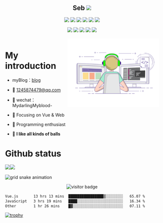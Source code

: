 

<p align="center">
<h2 height="200px" align="center">Seb <img src="https://cdn.jsdelivr.net/gh/MaleWeb/picture/images/techblog/hi.gif" width="25"></h2>
</p>



<p align="center">
<div align="center">
  <img src="https://img.shields.io/badge/-JavaScript-f6da1c?style=flat&logo=javascript&logoColor=white">
  <img src="https://img.shields.io/badge/-TypeScript-2b6dbf?style=flat&logo=typescript&logoColor=white">
  <img src="https://img.shields.io/badge/-Vite-2b6dbf?style=flat&logo=Vite&logoColor=white">
  <img src="https://img.shields.io/badge/-Vue-46b882?style=flat&logo=vue.js&logoColor=white">
  <img src="https://img.shields.io/badge/wechat_miniprogram-09b955?style=flat&logo=wechat&logoColor=white">
  <img src="https://img.shields.io/badge/-less-bf608e?style=flat&logo=less&logoColor=white">
</div>
<p></p>
<div align="center">
  <img src="https://img.shields.io/badge/-Git-ee462c?style=flat&logo=git&logoColor=white">
  <img src="https://img.shields.io/badge/-Nginx-408e43?style=flat&logo=nginx&logoColor=white">
  <img src="https://img.shields.io/badge/-Github-black?style=flat&logo=github">
   <img src="https://img.shields.io/badge/-Webpack-%232C3A42?style=flat-square&logo=webpack">
   <img src="https://img.shields.io/badge/-ESLint-%234B32C3?style=flat-square&logo=eslint">
</div>
<br />
<img align="right" alt="GIF" src="https://github.com/devSouvik/devSouvik/blob/master/gif3.gif?raw=true" width="300"/>




# My introduction

- myBlog：<a href="https://bhdgogogo.github.io/">blog</a>

- :email: 1245874479@qq.com
- 💬 wechat：MydarlingMyblood-
- :orange_book: Focusing on Vue & Web
- :hammer: Programming enthusiast
- :basketball: **I like all kinds of balls**




# Github status

<img align="" height="137px" src="https://github-readme-stats.vercel.app/api?username=wkif&hide_title=true&hide_border=true&show_icons=true&include_all_commits=true&line_height=21&bg_color=0,EC6C6C,FFD479,FFFC79,73FA79&theme=graywhite" /><img align="" height="137px" src="https://github-readme-stats.vercel.app/api/top-langs/?username=wkif&hide_title=true&hide_border=true&layout=compact&bg_color=0,73FA79,73FDFF,D783FF&theme=graywhite&locale=cn" />

![grid snake animation](https://kifimg.oss-cn-beijing.aliyuncs.com/project/github-user-contribution.svg)



<p align="center">
  <img src="https://visitor-badge.glitch.me/badge?page_id=captain5.captain5" alt="visitor badge"/>
</p>

<!--START_SECTION:waka-->

```text
Vue.js       13 hrs 13 mins  ████████████████▒░░░░░░░░   65.07 %
JavaScript   3 hrs 19 mins   ████░░░░░░░░░░░░░░░░░░░░░   16.34 %
Other        1 hr 26 mins    █▓░░░░░░░░░░░░░░░░░░░░░░░   07.11 %
```

<!--END_SECTION:waka-->

 <div align="left">
      <a href="#">
      </a>
    </div>

[![trophy](https://github-profile-trophy.vercel.app/?username=bhdgogogo)](https://github.com/ryo-ma/github-profile-trophy)